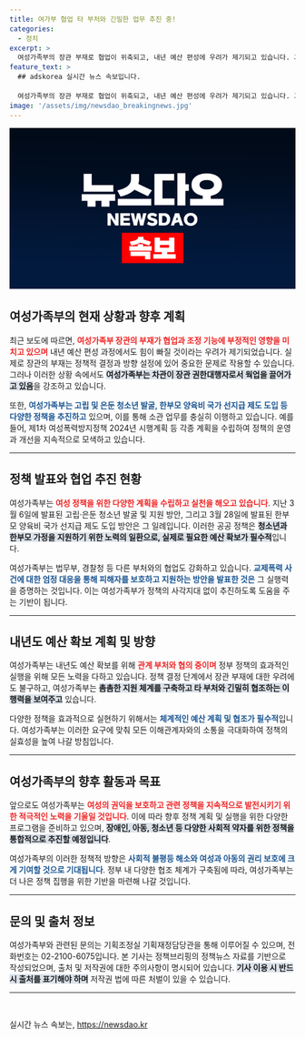 ```yaml
---
title: 여가부 협업 타 부처와 긴밀한 업무 추진 중!
categories:
  - 정치
excerpt: >
  여성가족부의 장관 부재로 협업이 위축되고, 내년 예산 편성에 우려가 제기되고 있습니다. 그러나 차관은 정책 조정과 대책 발표를 통해 소관 업무를 충실히 이행하며 대응책을 마련하고 있습니다.
feature_text: >
  ## adskorea 실시간 뉴스 속보입니다.

  여성가족부의 장관 부재로 협업이 위축되고, 내년 예산 편성에 우려가 제기되고 있습니다. 그러나 차관은 정책 조정과 대책 발표를 통해 소관 업무를 충실히 이행하며 대응책을 마련하고 있습니다.
image: '/assets/img/newsdao_breakingnews.jpg'
---
```


<p><img src="/assets/img/newsdao_breakingnews.jpg" alt="adskorea 속보" /></p>

<h2 data-ke-size="size26">여성가족부의 현재 상황과 향후 계획</h2>

<p data-ke-size="size16">최근 보도에 따르면, <b><span style="color: #ee2323;">여성가족부 장관의 부재가 협업과 조정 기능에 부정적인 영향을 미치고 있으며</span></b> 내년 예산 편성 과정에서도 힘이 빠질 것이라는 우려가 제기되었습니다. 실제로 장관의 부재는 정책적 결정과 방향 설정에 있어 중요한 문제로 작용할 수 있습니다. 그러나 이러한 상황 속에서도 <b><span style="background-color: #21538527;">여성가족부는 차관이 장관 권한대행자로서 웍업을 끌어가고 있음</span></b>을 강조하고 있습니다.</p>

<p data-ke-size="size16">또한, <b><span style="color: #1a5490;">여성가족부는 고립 및 은둔 청소년 발굴, 한부모 양육비 국가 선지급 제도 도입 등 다양한 정책을 추진하고</span></b> 있으며, 이를 통해 소관 업무를 충실히 이행하고 있습니다. 예를 들어, 제1차 여성폭력방지정책 2024년 시행계획 등 각종 계획을 수립하여 정책의 운영과 개선을 지속적으로 모색하고 있습니다. </p>

<hr>

<h2 data-ke-size="size26">정책 발표와 협업 추진 현황</h2>

<p data-ke-size="size16">여성가족부는 <b><span style="color: #ee2323;">여성 정책을 위한 다양한 계획을 수립하고 실천을 해오고 있습니다</span></b>. 지난 3월 6일에 발표된 고립·은둔 청소년 발굴 및 지원 방안, 그리고 3월 28일에 발표된 한부모 양육비 국가 선지급 제도 도입 방안은 그 일례입니다. 이러한 공공 정책은 <b><span style="background-color: #21538527;">청소년과 한부모 가정을 지원하기 위한 노력의 일환으로, 실제로 필요한 예산 확보가 필수적</span></b>입니다.</p>

<p data-ke-size="size16">여성가족부는 법무부, 경찰청 등 다른 부처와의 협업도 강화하고 있습니다. <b><span style="color: #1a5490;">교제폭력 사건에 대한 엄정 대응을 통해 피해자를 보호하고 지원하는 방안을 발표한 것은</span></b> 그 실행력을 증명하는 것입니다. 이는 여성가족부가 정책의 사각지대 없이 추진하도록 도움을 주는 기반이 됩니다.</p>

<hr>

<h2 data-ke-size="size26">내년도 예산 확보 계획 및 방향</h2>

<p data-ke-size="size16">여성가족부는 내년도 예산 확보를 위해 <b><span style="color: #ee2323;">관계 부처와 협의 중이며</span></b> 정부 정책의 효과적인 실행을 위해 모든 노력을 다하고 있습니다. 정책 결정 단계에서 장관 부재에 대한 우려에도 불구하고, 여성가족부는 <b><span style="background-color: #21538527;">촘촘한 지원 체계를 구축하고 타 부처와 긴밀히 협조하는 이행력을 보여주고</span></b> 있습니다.</p>

<p data-ke-size="size16">다양한 정책을 효과적으로 실현하기 위해서는 <b><span style="color: #1a5490;">체계적인 예산 계획 및 협조가 필수적</span></b>입니다. 여성가족부는 이러한 요구에 맞춰 모든 이해관계자와의 소통을 극대화하여 정책의 실효성을 높여 나갈 방침입니다.</p>

<hr>

<h2 data-ke-size="size26">여성가족부의 향후 활동과 목표</h2>

<p data-ke-size="size16">앞으로도 여성가족부는 <b><span style="color: #ee2323;">여성의 권익을 보호하고 관련 정책을 지속적으로 발전시키기 위한 적극적인 노력을 기울일 것입니다</span></b>. 이에 따라 향후 정책 계획 및 실행을 위한 다양한 프로그램을 준비하고 있으며, <b><span style="background-color: #21538527;">장애인, 아동, 청소년 등 다양한 사회적 약자를 위한 정책을 통합적으로 추진할 예정입니다</span></b>.</p>

<p data-ke-size="size16">여성가족부의 이러한 정책적 방향은 <b><span style="color: #1a5490;">사회적 불평등 해소와 여성과 아동의 권리 보호에 크게 기여할 것으로 기대됩니다</span></b>. 정부 내 다양한 협조 체계가 구축됨에 따라, 여성가족부는 더 나은 정책 집행을 위한 기반을 마련해 나갈 것입니다.</p>

<hr>

<h2 data-ke-size="size26">문의 및 출처 정보</h2>

<p data-ke-size="size16">여성가족부와 관련된 문의는 기획조정실 기획재정담당관을 통해 이루어질 수 있으며, 전화번호는 02-2100-6075입니다. 본 기사는 정책브리핑의 정책뉴스 자료를 기반으로 작성되었으며, 출처 및 저작권에 대한 주의사항이 명시되어 있습니다. <b><span style="background-color: #21538527;">기사 이용 시 반드시 출처를 표기해야 하며</span></b> 저작권 법에 따른 처벌이 있을 수 있습니다.</p>

<hr>

<p data-ke-size="size16">&nbsp;</p>
실시간 뉴스 속보는, <a href="https://newsdao.kr" rel="dofollow">https://newsdao.kr</a>



